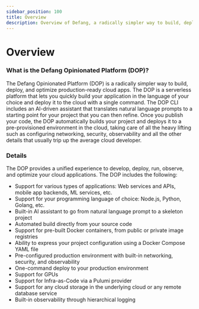 ```yaml
---
sidebar_position: 100
title: Overview
description: Overview of Defang, a radically simpler way to build, deploy, and optimize production-ready cloud apps.
---
```



# Overview

### **What is the Defang Opinionated Platform (DOP)?**

The Defang Opinionated Platform (DOP) is a radically simpler way to build, deploy, and optimize production-ready cloud apps. The DOP is a serverless platform that lets you quickly build your application in the language of your choice and deploy it to the cloud with a single command. The DOP CLI includes an AI-driven assistant that translates natural language prompts to a starting point for your project that you can then refine. Once you publish your code, the DOP automatically builds your project and deploys it to a pre-provisioned environment in the cloud, taking care of all the heavy lifting such as configuring networking, security, observability and all the other details that usually trip up the average cloud developer. 

### **Details** 

The DOP provides a unified experience to develop, deploy, run, observe, and optimize your cloud applications. The DOP includes the following:

- Support for various types of applications: Web services and APIs, mobile app backends, ML services, etc.
- Support for your programming language of choice: Node.js, Python, Golang, etc.
- Built-in AI assistant to go from natural language prompt to a skeleton project
- Automated build directly from your source code
- Support for pre-built Docker containers, from public or private image registries
- Ability to express your project configuration using a Docker Compose YAML file
- Pre-configured production environment with built-in networking, security, and observability
- One-command deploy to your production environment
- Support for GPUs
- Support for Infra-as-Code via a Pulumi provider
- Support for any cloud storage in the underlying cloud or any remote database service
- Built-in observability through hierarchical logging

